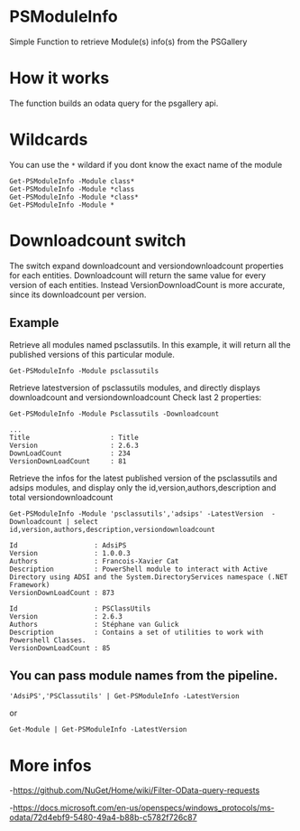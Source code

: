 # PSModuleInfo
Simple Function to retrieve Module(s) info(s) from the PSGallery

# How it works
The function builds an odata query for the psgallery api.

# Wildcards
You can use the ```*``` wildard if you dont know the exact name of the module
```
Get-PSModuleInfo -Module class*
Get-PSModuleInfo -Module *class
Get-PSModuleInfo -Module *class*
Get-PSModuleInfo -Module *
```


# Downloadcount switch
The switch expand downloadcount and versiondownloadcount properties for each entities.
Downloadcount will return the same value for every version of each entities. Instead VersionDownloadCount is more accurate, since its downloadcount per version.

## Example
Retrieve all modules named psclassutils. In this example, it will return all the published versions of this particular module.
```
Get-PSModuleInfo -Module psclassutils
```

Retrieve latestversion of psclassutils modules, and directly displays downloadcount and versiondownloadcount
Check last 2 properties:

```
Get-PSModuleInfo -Module Psclassutils -Downloadcount

...
Title                    : Title
Version                  : 2.6.3
DownLoadCount            : 234
VersionDownLoadCount     : 81
```

Retrieve the infos for the latest published version of the psclassutils and adsips modules, and display only the id,version,authors,description and total versiondownloadcount
```
Get-PSModuleInfo -Module 'psclassutils','adsips' -LatestVersion  -Downloadcount | select id,version,authors,description,versiondownloadcount

Id                   : AdsiPS
Version              : 1.0.0.3
Authors              : Francois-Xavier Cat
Description          : PowerShell module to interact with Active Directory using ADSI and the System.DirectoryServices namespace (.NET Framework)
VersionDownLoadCount : 873

Id                   : PSClassUtils
Version              : 2.6.3
Authors              : Stéphane van Gulick
Description          : Contains a set of utilities to work with Powershell Classes.
VersionDownLoadCount : 85
```

## You can pass module names from the pipeline.
```
'AdsiPS','PSClassutils' | Get-PSModuleInfo -LatestVersion
```
or
```
Get-Module | Get-PSModuleInfo -LatestVersion
```

# More infos
-https://github.com/NuGet/Home/wiki/Filter-OData-query-requests

-https://docs.microsoft.com/en-us/openspecs/windows_protocols/ms-odata/72d4ebf9-5480-49a4-b88b-c5782f726c87

